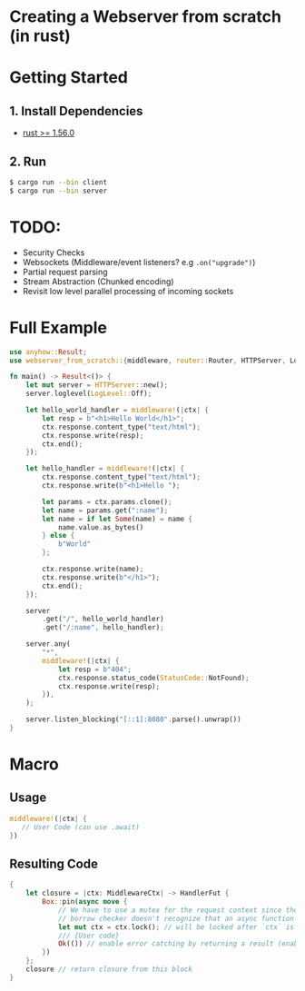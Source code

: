 # Creating a Webserver from scratch (in rust)

# Getting Started

## 1. Install Dependencies

- [rust >= 1.56.0](https://rustup.rs/)

## 2. Run

```bash
$ cargo run --bin client
$ cargo run --bin server
```

# TODO:

- Security Checks
- Websockets (Middleware/event listeners? e.g `.on("upgrade")`)
- Partial request parsing
- Stream Abstraction (Chunked encoding)
- Revisit low level parallel processing of incoming sockets

# Full Example

```rust
use anyhow::Result;
use webserver_from_scratch::{middleware, router::Router, HTTPServer, LogLevel, StatusCode};

fn main() -> Result<()> {
    let mut server = HTTPServer::new();
    server.loglevel(LogLevel::Off);

    let hello_world_handler = middleware!(|ctx| {
        let resp = b"<h1>Hello World</h1>";
        ctx.response.content_type("text/html");
        ctx.response.write(resp);
        ctx.end();
    });

    let hello_handler = middleware!(|ctx| {
        ctx.response.content_type("text/html");
        ctx.response.write(b"<h1>Hello ");

        let params = ctx.params.clone();
        let name = params.get(":name");
        let name = if let Some(name) = name {
            name.value.as_bytes()
        } else {
            b"World"
        };

        ctx.response.write(name);
        ctx.response.write(b"</h1>");
        ctx.end();
    });

    server
        .get("/", hello_world_handler)
        .get("/:name", hello_handler);

    server.any(
        "*",
        middleware!(|ctx| {
            let resp = b"404";
            ctx.response.status_code(StatusCode::NotFound);
            ctx.response.write(resp);
        }),
    );

    server.listen_blocking("[::1]:8080".parse().unwrap())
}
```

# Macro

## Usage

```rs
middleware!(|ctx| {
   // User Code (can use .await)
})
```

## Resulting Code

```rs
{
    let closure = |ctx: MiddlewareCtx| -> HandlerFut {
        Box::pin(async move {
            // We have to use a mutex for the request context since the
            // borrow checker doesn't recognize that an async function has finished running and
            let mut ctx = ctx.lock(); // will be locked after `ctx` is dropped at the end of this block
            /// {User code}
            Ok(()) // enable error catching by returning a result (enables using `?` for catching errors)
        })
    };
    closure // return closure from this block
}
```
